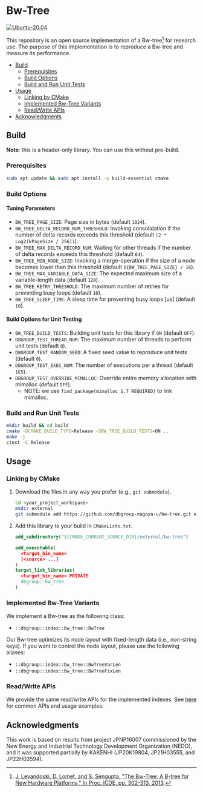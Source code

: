 # Bw-Tree

[![Ubuntu-20.04](https://github.com/dbgroup-nagoya-u/bw-tree/actions/workflows/unit_tests.yaml/badge.svg)](https://github.com/dbgroup-nagoya-u/bw-tree/actions/workflows/unit_tests.yaml)

This repository is an open source implementation of a Bw-tree[^1] for research use. The purpose of this implementation is to reproduce a Bw-tree and measure its performance.

- [Build](#build)
    - [Prerequisites](#prerequisites)
    - [Build Options](#build-options)
    - [Build and Run Unit Tests](#build-and-run-unit-tests)
- [Usage](#usage)
    - [Linking by CMake](#linking-by-cmake)
    - [Implemented Bw-Tree Variants](#implemented-bw-tree-variants)
    - [Read/Write APIs](#readwrite-apis)
- [Acknowledgments](#acknowledgments)

## Build

**Note**: this is a header-only library. You can use this without pre-build.

### Prerequisites

```bash
sudo apt update && sudo apt install -y build-essential cmake
```

### Build Options

#### Tuning Parameters

- `BW_TREE_PAGE_SIZE`: Page size in bytes (default `1024`).
- `BW_TREE_DELTA_RECORD_NUM_THRESHOLD`: Invoking consolidation if the number of delta records exceeds this threshold (default `(2 * Log2(kPageSize / 256))`).
- `BW_TREE_MAX_DELTA_RECORD_NUM`: Waiting for other threads if the number of delta records exceeds this threshold (default `64`).
- `BW_TREE_MIN_NODE_SIZE`: Invoking a merge-operation if the size of a node becomes lower than this threshold (default `${BW_TREE_PAGE_SIZE} / 16`).
- `BW_TREE_MAX_VARIABLE_DATA_SIZE`: The expected maximum size of a variable-length data (default `128`).
- `BW_TREE_RETRY_THRESHOLD`: The maximum number of retries for preventing busy loops (default `10`).
- `BW_TREE_SLEEP_TIME`: A sleep time for preventing busy loops [us] (default `10`).

#### Build Options for Unit Testing

- `BW_TREE_BUILD_TESTS`: Building unit tests for this library if `ON` (default `OFF`).
- `DBGROUP_TEST_THREAD_NUM`: The maximum number of threads to perform unit tests (default `8`).
- `DBGROUP_TEST_RANDOM_SEED`: A fixed seed value to reproduce unit tests (default `0`).
- `DBGROUP_TEST_EXEC_NUM`: The number of executions per a thread (default `1E5`).
- `DBGROUP_TEST_OVERRIDE_MIMALLOC`: Override entire memory allocation with mimalloc (default `OFF`).
    - NOTE: we use `find_package(mimalloc 1.7 REQUIRED)` to link mimalloc.

### Build and Run Unit Tests

```bash
mkdir build && cd build
cmake -DCMAKE_BUILD_TYPE=Release -DBW_TREE_BUILD_TESTS=ON ..
make -j
ctest -C Release
```

## Usage

### Linking by CMake

1. Download the files in any way you prefer (e.g., `git submodule`).

    ```bash
    cd <your_project_workspace>
    mkdir external
    git submodule add https://github.com/dbgroup-nagoya-u/bw-tree.git external/bw-tree
    ```

1. Add this library to your build in `CMakeLists.txt`.

    ```cmake
    add_subdirectory("${CMAKE_CURRENT_SOURCE_DIR}/external/bw-tree")

    add_executable(
      <target_bin_name>
      [<source> ...]
    )
    target_link_libraries(
      <target_bin_name> PRIVATE
      dbgroup::bw_tree
    )
    ```

### Implemented Bw-Tree Variants

We implement a Bw-tree as the following class:

- `::dbgroup::index::bw_tree::BwTree`

Our Bw-tree optimizes its node layout with fixed-length data (i.e., non-string keys). If you want to control the node layout, please use the following aliases:

- `::dbgroup::index::bw_tree::BwTreeVarLen`
- `::dbgroup::index::bw_tree::BwTreeFixLen`

### Read/Write APIs

We provide the same read/write APIs for the implemented indexes. See [here](https://github.com/dbgroup-nagoya-u/index-benchmark/wiki/Common-APIs-for-Index-Implementations) for common APIs and usage examples.

## Acknowledgments

This work is based on results from project JPNP16007 commissioned by the New Energy and Industrial Technology Development Organization (NEDO), and it was supported partially by KAKENHI (JP20K19804, JP21H03555, and JP22H03594).

[^1]: [J. Levandoski, D. Lomet, and S. Sengupta, "The Bw-Tree: A B-tree for New Hardware Platforms,” In Proc. ICDE, pp. 302-313, 2013](https://www.microsoft.com/en-us/research/wp-content/uploads/2016/02/bw-tree-icde2013-final.pdf).
